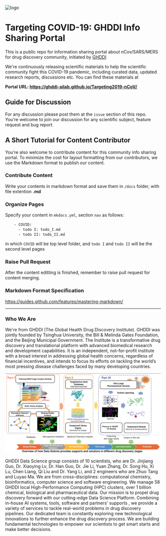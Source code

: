 ![logo](http://www.ghddi.org/sites/all/themes/jjh/images/logob@2x.png)
# Targeting COVID-19: GHDDI Info Sharing Portal
This is a public repo for information sharing portal about nCov/SARS/MERS for drug discovery community, initiated by [GHDDI](http://www.ghddi.org)

We're continuously releasing scientific materials to help the scientific community fight this COVID-19 pandemic, including curated data, updated research reports, discussions etc. You can find these materials at   

**Portal URL: https://ghddi-ailab.github.io/Targeting2019-nCoV/**

## Guide for Discussion
For any discussion please post them at the `issue` section of this repo. You're welcome to join our discussion for any scientific subject, feature request and bug report.

## A Short Tutorial for Content Contributor
You're also welcome to contribute content for this community info sharing portal. To minimize the cost for layout formatting from our contributors, we use the Markdown format to publish our content.

### Contribute Content
Write your contents in markdown format and save them in `/docs` folder, with file extention **.md**

### Organize Pages
Specify your content in `mkdocs.yml`, section `nav` as follows:
```
    - COVID:
      - todo I: todo_I.md
      - todo II: todo_II.md
```
in which `COVID` will be top level folder, and `todo I` and `todo II` will be the second level pages

### Raise Pull Request
After the content editting is finished, remember to raise pull request for content merging.

### Markdown Format Specification
https://guides.github.com/features/mastering-markdown/

----
### Who We Are
We're from GHDDI (The Global Health Drug Discovery Institute). GHDDI was jointly founded by Tsinghua University, the Bill & Melinda Gates Foundation, and the Beijing Municipal Government. The Institute is a transformative drug discovery and translational platform with advanced biomedical research and development capabilities. It is an independent, not-for-profit institute with a broad interest in addressing global health concerns, regardless of financial incentives, and intends to focus its efforts on tackling the world’s most pressing disease challenges faced by many developing countries.

![](docs/img/DS_group_intro.png)

GHDDI Data Science group consists of 10 scientists, who are Dr. Jinjiang Guo, Dr. Xiaoying Lv, Dr. Han Guo, Dr. Jie Li, Yuan Zhang, Dr. Song Hu, Xi Lu, Chen Liang, Qi Liu and Dr. Yang Li, and 2 engineers who are Zhuo Tang and Luyao Ma. We are from cross-disciplines: computational chemistry, bioinformatics, computer science and software engineering. We manage 58 GHDDI local High-Performance Computing (HPC) clusters, over 1 billion chemical, biological and pharmaceutical data.  Our mission is to propel drug discovery forward with our cutting-edge Data Science Platform. Combining in-house AI systems, tools, software and partners' supports , we provide a variety of services to tackle real-world problems in drug discovery pipelines. Our dedicated team is constantly exploring new technological innovations to further enhance the drug discovery process. We are building fundamental technologies to empower our scientists to get smart starts and make better decisions.
